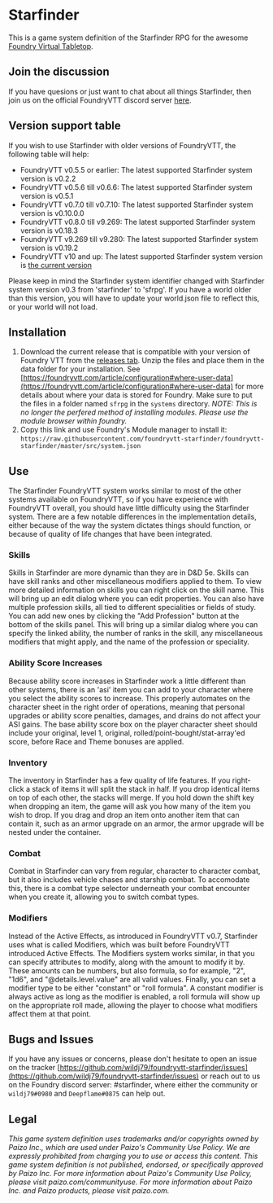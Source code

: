 # Starfinder

This is a game system definition of the Starfinder RPG for the awesome [Foundry Virtual Tabletop](http://foundryvtt.com/).

## Join the discussion

If you have quesions or just want to chat about all things Starfinder, then join us on the official FoundryVTT discord server [here](https://discord.gg/QyAeMy4Dyu).

## Version support table
If you wish to use Starfinder with older versions of FoundryVTT, the following table will help:
- FoundryVTT v0.5.5 or earlier: The latest supported Starfinder system version is v0.2.2
- FoundryVTT v0.5.6 till v0.6.6: The latest supported Starfinder system version is v0.5.1
- FoundryVTT v0.7.0 till v0.7.10: The latest supported Starfinder system version is v0.10.0.0
- FoundryVTT v0.8.0 till v9.269: The latest supported Starfinder system version is v0.18.3
- FoundryVTT v9.269 till v9.280: The latest supported Starfinder system version is v0.19.2
- FoundryVTT v10 and up: The latest supported Starfinder system version is [the current version](https://github.com/foundryvtt-starfinder/foundryvtt-starfinder/releases/latest)

Please keep in mind the Starfinder system identifier changed with Starfinder system version v0.3 from 'starfinder' to 'sfrpg'. If you have a world older than this version, you will have to update your world.json file to reflect this, or your world will not load.

## Installation
1. Download the current release that is compatible with your version of Foundry VTT from the [releases tab](https://github.com/wildj79/foundryvtt-starfinder/releases). Unzip the files and place them in the data folder for your installation. See [https://foundryvtt.com/article/configuration#where-user-data](https://foundryvtt.com/article/configuration#where-user-data) for more details about where your data is stored for Foundry. Make sure to put the files in a folder named `sfrpg` in the `systems` directory. _NOTE: This is no longer the perfered method of installing modules. Please use the module browser within foundry._
2. Copy this link and use Foundry's Module manager to install it: `https://raw.githubusercontent.com/foundryvtt-starfinder/foundryvtt-starfinder/master/src/system.json`

## Use

The Starfinder FoundryVTT system works similar to most of the other systems available on FoundryVTT, so if you have experience with FoundryVTT overall, you should have little difficulty using the Starfinder system. There are a few notable differences in the implementation details, either because of the way the system dictates things should function, or because of quality of life changes that have been integrated.

### Skills
Skills in Starfinder are more dynamic than they are in D&D 5e. Skills can have skill ranks and other miscellaneous modifiers applied to them. To view more detailed information on skills you can right click on the skill name. This will bring up an edit dialog where you can edit properties. You can also have multiple profession skills, all tied to different specialities or fields of study. You can add new ones by clicking the "Add Profession" button at the bottom of the skills panel. This will bring up a similar dialog where you can specify the linked ability, the number of ranks in the skill, any miscellaneous modifiers that might apply, and the name of the profession or speciality.

### Ability Score Increases
Because ability score increases in Starfinder work a little different than other systems, there is an 'asi' item you can add to your character where you select the ability scores to increase. This properly automates on the character sheet in the right order of operations, meaning that personal upgrades or ability score penalties, damages, and drains do not affect your ASI gains. The base ability score box on the player character sheet should include your original, level 1, original, rolled/point-bought/stat-array'ed score, before Race and Theme bonuses are applied.

### Inventory
The inventory in Starfinder has a few quality of life features. If you right-click a stack of items it will split the stack in half. If you drop identical items on top of each other, the stacks will merge. If you hold down the shift key when dropping an item, the game will ask you how many of the item you wish to drop. If you drag and drop an item onto another item that can contain it, such as an armor upgrade on an armor, the armor upgrade will be nested under the container.

### Combat
Combat in Starfinder can vary from regular, character to character combat, but it also includes vehicle chases and starship combat. To accomodate this, there is a combat type selector underneath your combat encounter when you create it, allowing you to switch combat types.

### Modifiers
Instead of the Active Effects, as introduced in FoundryVTT v0.7, Starfinder uses what is called Modifiers, which was built before FoundryVTT introduced Active Effects. The Modifiers system works similar, in that you can specify attributes to modify, along with the amount to modify it by. These amounts can be numbers, but also formula, so for example, "2", "1d6", and "@details.level.value" are all valid values. Finally, you can set a modifier type to be either "constant" or "roll formula". A constant modifier is always active as long as the modifier is enabled, a roll formula will show up on the appropriate roll made, allowing the player to choose what modifiers affect them at that point.

## Bugs and Issues

If you have any issues or concerns, please don't hesitate to open an issue on the tracker [https://github.com/wildj79/foundryvtt-starfinder/issues](https://github.com/wildj79/foundryvtt-starfinder/issues) or reach out to us on the Foundry discord server: #starfinder, where either the community or `wildj79#0980` and `Deepflame#0875` can help out.

## Legal

_This game system definition uses trademarks and/or copyrights owned by Paizo Inc., which are used under Paizo's Community Use Policy. We are expressly prohibited from charging you to use or access this content. This game system definition is not published, endorsed, or specifically approved by Paizo Inc. For more information about Paizo's Community Use Policy, please visit paizo.com/communityuse. For more information about Paizo Inc. and Paizo products, please visit paizo.com._
